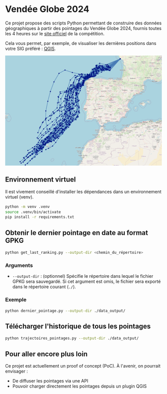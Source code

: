 # Vendée Globe 2024

Ce projet propose des scripts Python permettant de construire des données géographiques à partir des pointages du Vendée Globe 2024, fournis toutes les 4 heures sur le [site officiel](https://www.vendeeglobe.org/classement) de la compétition.

Cela vous permet, par exemple, de visualiser les dernières positions dans votre SIG préféré : [QGIS](https://qgis.org/).

![qgis](img/qgis.png)

## Environnement virtuel

Il est vivement conseillé d'installer les dépendances dans un environnement virtuel (venv).

```bash
python -m venv .venv 
source .venv/bin/activate
pip install -r requirements.txt
```

## Obtenir le dernier pointage en date au format GPKG

```bash
python get_last_ranking.py --output-dir <chemin_du_répertoire>
```

### Arguments

- `--output-dir` : (optionnel) Spécifie le répertoire dans lequel le fichier GPKG sera sauvegardé. Si cet argument est omis, le fichier sera exporté dans le répertoire courant (`./`).

### Exemple 

```bash
python dernier_pointage.py --output-dir ./data_output/
```

## Télécharger l'historique de tous les pointages

```bash
python trajectoires_pointages.py --output-dir ./data_output/
```


## Pour aller encore plus loin

Ce projet est actuellement un proof of concept (PoC). À l'avenir, on pourrait envisager : 

- De diffuser les pointages via une API
- Pouvoir charger directement les pointages depuis un plugin QGIS